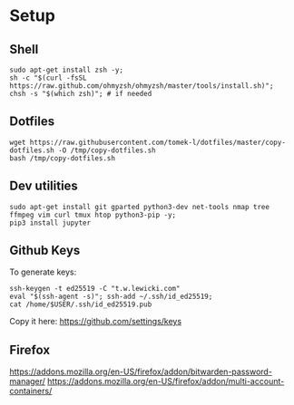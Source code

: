 # Setup


## Shell
```shell
sudo apt-get install zsh -y;
sh -c "$(curl -fsSL https://raw.github.com/ohmyzsh/ohmyzsh/master/tools/install.sh)";
chsh -s "$(which zsh)"; # if needed
```

## Dotfiles
```shell
wget https://raw.githubusercontent.com/tomek-l/dotfiles/master/copy-dotfiles.sh -O /tmp/copy-dotfiles.sh
bash /tmp/copy-dotfiles.sh
```

## Dev utilities
```shell
sudo apt-get install git gparted python3-dev net-tools nmap tree ffmpeg vim curl tmux htop python3-pip -y;
pip3 install jupyter
```


## Github Keys

To generate keys:
```
ssh-keygen -t ed25519 -C "t.w.lewicki.com"
eval "$(ssh-agent -s)"; ssh-add ~/.ssh/id_ed25519;
cat /home/$USER/.ssh/id_ed25519.pub
```

Copy it here:
https://github.com/settings/keys


## Firefox

https://addons.mozilla.org/en-US/firefox/addon/bitwarden-password-manager/
https://addons.mozilla.org/en-US/firefox/addon/multi-account-containers/
